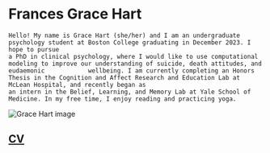 # Frances Grace Hart

    Hello! My name is Grace Hart (she/her) and I am an undergraduate psychology student at Boston College graduating in December 2023. I hope to pursue 
    a PhD in clinical psychology, where I would like to use computational modeling to improve our understanding of suicide, death attitudes, and eudaemonic            wellbeing. I am currently completing an Honors Thesis in the Cognition and Affect Research and Education Lab at McLean Hospital, and recently began as 
    an intern in the Belief, Learning, and Memory Lab at Yale School of Medicine. In my free time, I enjoy reading and practicing yoga.

![Grace Hart image](/hartfa.github.io/assets/images/hart.png)

## [CV](https://github.com/hartfa/hartfa.github.io/files/11923717/Hart.July.2023.CV.docx.pdf)

